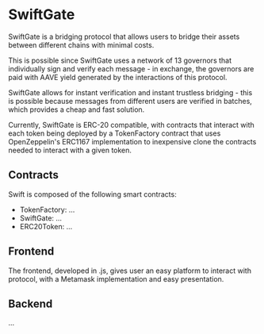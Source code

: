 # SwiftGate
SwiftGate is a bridging protocol that allows users to bridge their assets between different chains with minimal costs. 

This is possible since SwiftGate uses a network of 13 governors that individually sign and verify each message - in exchange, the governors are paid with AAVE yield generated by the interactions of this protocol.

SwiftGate allows for instant verification and instant trustless bridging - this is possible because messages from different users are verified in batches, which provides a cheap and fast solution.

Currently, SwiftGate is ERC-20 compatible, with contracts that interact with each token being deployed by a TokenFactory contract that uses OpenZeppelin's ERC1167 implementation to inexpensive clone the contracts needed to interact with a given token. 

## Contracts
Swift is composed of the following smart contracts:
- TokenFactory: ...
- SwiftGate: ...
- ERC20Token: ...

## Frontend
The frontend, developed in .js, gives user an easy platform to interact with protocol, with a Metamask implementation and easy presentation. 

## Backend
...
